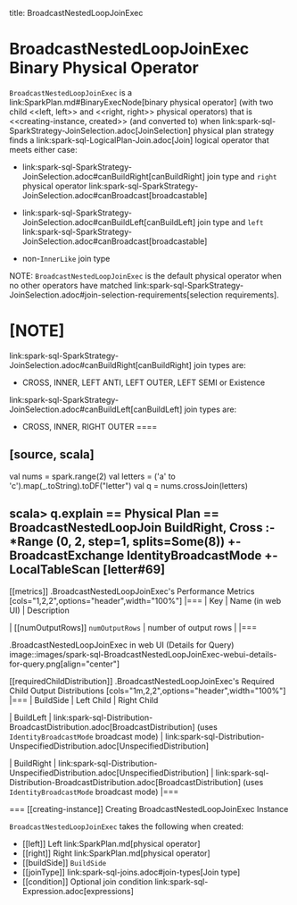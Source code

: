title: BroadcastNestedLoopJoinExec

# BroadcastNestedLoopJoinExec Binary Physical Operator

`BroadcastNestedLoopJoinExec` is a link:SparkPlan.md#BinaryExecNode[binary physical operator] (with two child <<left, left>> and <<right, right>> physical operators) that is <<creating-instance, created>> (and converted to) when link:spark-sql-SparkStrategy-JoinSelection.adoc[JoinSelection] physical plan strategy finds a link:spark-sql-LogicalPlan-Join.adoc[Join] logical operator that meets either case:

* link:spark-sql-SparkStrategy-JoinSelection.adoc#canBuildRight[canBuildRight] join type and `right` physical operator link:spark-sql-SparkStrategy-JoinSelection.adoc#canBroadcast[broadcastable]

* link:spark-sql-SparkStrategy-JoinSelection.adoc#canBuildLeft[canBuildLeft] join type and `left` link:spark-sql-SparkStrategy-JoinSelection.adoc#canBroadcast[broadcastable]

* non-``InnerLike`` join type

NOTE: `BroadcastNestedLoopJoinExec` is the default physical operator when no other operators have matched link:spark-sql-SparkStrategy-JoinSelection.adoc#join-selection-requirements[selection requirements].

[NOTE]
====
link:spark-sql-SparkStrategy-JoinSelection.adoc#canBuildRight[canBuildRight] join types are:

* CROSS, INNER, LEFT ANTI, LEFT OUTER, LEFT SEMI or Existence

link:spark-sql-SparkStrategy-JoinSelection.adoc#canBuildLeft[canBuildLeft] join types are:

* CROSS, INNER, RIGHT OUTER
====

[source, scala]
----
val nums = spark.range(2)
val letters = ('a' to 'c').map(_.toString).toDF("letter")
val q = nums.crossJoin(letters)

scala> q.explain
== Physical Plan ==
BroadcastNestedLoopJoin BuildRight, Cross
:- *Range (0, 2, step=1, splits=Some(8))
+- BroadcastExchange IdentityBroadcastMode
   +- LocalTableScan [letter#69]
----

[[metrics]]
.BroadcastNestedLoopJoinExec's Performance Metrics
[cols="1,2,2",options="header",width="100%"]
|===
| Key
| Name (in web UI)
| Description

| [[numOutputRows]] `numOutputRows`
| number of output rows
|
|===

.BroadcastNestedLoopJoinExec in web UI (Details for Query)
image::images/spark-sql-BroadcastNestedLoopJoinExec-webui-details-for-query.png[align="center"]

[[requiredChildDistribution]]
.BroadcastNestedLoopJoinExec's Required Child Output Distributions
[cols="1m,2,2",options="header",width="100%"]
|===
| BuildSide
| Left Child
| Right Child

| BuildLeft
| link:spark-sql-Distribution-BroadcastDistribution.adoc[BroadcastDistribution] (uses `IdentityBroadcastMode` broadcast mode)
| link:spark-sql-Distribution-UnspecifiedDistribution.adoc[UnspecifiedDistribution]

| BuildRight
| link:spark-sql-Distribution-UnspecifiedDistribution.adoc[UnspecifiedDistribution]
| link:spark-sql-Distribution-BroadcastDistribution.adoc[BroadcastDistribution] (uses `IdentityBroadcastMode` broadcast mode)
|===

=== [[creating-instance]] Creating BroadcastNestedLoopJoinExec Instance

`BroadcastNestedLoopJoinExec` takes the following when created:

* [[left]] Left link:SparkPlan.md[physical operator]
* [[right]] Right link:SparkPlan.md[physical operator]
* [[buildSide]] `BuildSide`
* [[joinType]] link:spark-sql-joins.adoc#join-types[Join type]
* [[condition]] Optional join condition link:spark-sql-Expression.adoc[expressions]
